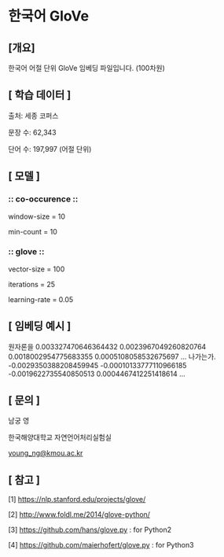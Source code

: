 # 한국어 GloVe

## [개요]

한국어 어절 단위 GloVe 임베딩 파일입니다. (100차원)



## [ 학습 데이터 ]

출처: 세종 코퍼스

문장 수: 62,343

단어 수: 197,997 (어절 단위)



## [ 모델 ]

### :: co-occurence ::

window-size = 10

min-count = 10



### :: glove ::

vector-size = 100

iterations = 25

learning-rate = 0.05



## [ 임베딩 예시 ]

원자론을 0.003327470646364432 0.0023967049260820764 0.0018002954775683355 0.0005108058532675697 ...
나가는가. -0.0029350388208459945 -0.00010133777110966185 -0.0019622735540850513 0.0004467412251418614 ...



## [ 문의 ]

남궁 영

한국해양대학교 자연언어처리실험실

young_ng@kmou.ac.kr



## [ 참고 ]

[1] <https://nlp.stanford.edu/projects/glove/>

[2] <http://www.foldl.me/2014/glove-python/>

[3] <https://github.com/hans/glove.py> : for Python2

[4] <https://github.com/maierhofert/glove.py> : for Python3

